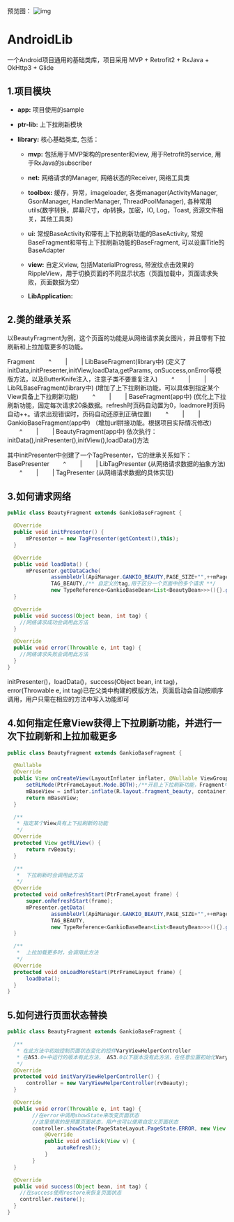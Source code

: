 预览图：
![img](./preview.gif)

# AndroidLib
一个Android项目通用的基础类库，项目采用 MVP + Retrofit2 + RxJava + OkHttp3 + Glide

## 1.项目模块
- **app:** 项目使用的sample

- **ptr-lib:** 上下拉刷新模块

- **library:** 核心基础类库, 包括：

  - **mvp:** 包括用于MVP架构的presenter和view, 用于Retrofit的service, 用于RxJava的subscriber

  - **net:** 网络请求的Manager, 网络状态的Receiver, 网络工具类

  - **toolbox:** 缓存，异常，imageloader, 各类manager(ActivityManager, GsonManager, HandlerManager, ThreadPoolManager), 各种常用utils(数字转换，屏幕尺寸，dp转换，加密，IO, Log，Toast, 资源文件相关，其他工具类)

  - **ui:** 常规BaseActivity和带有上下拉刷新功能的BaseActivity, 常规BaseFragment和带有上下拉刷新功能的BaseFragment, 可以设置Title的BaseAdapter

  - **view:** 自定义view, 包括MaterialProgress, 带波纹点击效果的RippleView，用于切换页面的不同显示状态（页面加载中，页面请求失败，页面数据为空）

  - **LibApplication:**

## 2.类的继承关系
以BeautyFragment为例，这个页面的功能是从网络请求美女图片，并且带有下拉刷新和上拉加载更多的功能。

Fragment
　　^
　　|
　　|
LibBaseFragment(library中)
(定义了initData,initPresenter,initView,loadData,getParams, onSuccess,onError等模版方法，以及ButterKnife注入，注意子类不要重复注入)
　　^
　　|
　　|
LibRLBaseFragment(library中)
(增加了上下拉刷新功能，可以具体到指定某个View具备上下拉刷新功能)
　　^
　　|
　　|
BaseFragment(app中)
(优化上下拉刷新功能，固定每次请求20条数据。refresh时页码自动置为0，loadmore时页码自动++。请求出现错误时，页码自动还原到正确位置)
　　^
　　|
　　|
GankioBaseFragment(app中)
（增加url拼接功能。根据项目实际情况修改）
　　^
　　|
　　|
BeautyFragment(app中)
依次执行：initData(),initPresenter(),initView(),loadData()方法

其中initPresenter中创建了一个TagPresenter，它的继承关系如下：
BasePresenter<V>
　　^
　　|
　　|
LibTagPresenter<V>
(从网络请求数据的抽象方法)
　　^
　　|
　　|
TagPresenter
(从网络请求数据的具体实现)

## 3.如何请求网络
```java
public class BeautyFragment extends GankioBaseFragment {

  @Override
  public void initPresenter() {
      mPresenter = new TagPresenter(getContext(),this);
  }

  @Override
  public void loadData() {
      mPresenter.getDataCache(
              assembleUrl(ApiManager.GANKIO_BEAUTY,PAGE_SIZE+"",++mPageNo+""),/** url **/
              TAG_BEAUTY,/** 自定义的tag,用于区分一个页面中的多个请求 **/
              new TypeReference<GankioBaseBean<List<BeautyBean>>>(){}.getType());/** 数据解析成GankioBaseBean<List<BeautyBean>>类型，并在success中得到此bean对象 **/
  }

  @Override
  public void success(Object bean, int tag) {
    //网络请求成功会调用此方法
  }

  @Override
  public void error(Throwable e, int tag) {
    //网络请求失败会调用此方法
  }
}
```
initPresenter()，loadData()，success(Object bean, int tag)，error(Throwable e, int tag)已在父类中构建的模版方法，页面启动会自动按顺序调用，用户只需在相应的方法中写入功能即可

## 4.如何指定任意View获得上下拉刷新功能，并进行一次下拉刷新和上拉加载更多
```java
public class BeautyFragment extends GankioBaseFragment {

  @Nullable
  @Override
  public View onCreateView(LayoutInflater inflater, @Nullable ViewGroup container, @Nullable Bundle savedInstanceState) {
      setRLMode(PtrFrameLayout.Mode.BOTH);/**开启上下拉刷新功能，Fragment中在onCreateView中调用此方法；Activity中在setContentView之前调用此方法**/
      mBaseView = inflater.inflate(R.layout.fragment_beauty, container, false);
      return mBaseView;
  }

  /**
   * 指定某个View具有上下拉刷新的功能
   */
  @Override
  protected View getRLView() {
      return rvBeauty;
  }

  /**
   *  下拉刷新时会调用此方法
   */
  @Override
  protected void onRefreshStart(PtrFrameLayout frame) {
      super.onRefreshStart(frame);
      mPresenter.getData(
              assembleUrl(ApiManager.GANKIO_BEAUTY,PAGE_SIZE+"",++mPageNo+""),
              TAG_BEAUTY,
              new TypeReference<GankioBaseBean<List<BeautyBean>>>(){}.getType());
  }

  /**
   *  上拉加载更多时，会调用此方法
   */
  @Override
  protected void onLoadMoreStart(PtrFrameLayout frame) {
      loadData();
  }
}
```


## 5.如何进行页面状态替换
```java
public class BeautyFragment extends GankioBaseFragment {

  /**
   * 在此方法中初始控制页面状态变化的控件VaryViewHelperController
   * 在AS3.0+中运行的版本有此方法， AS3.0以下版本没有此方法，在任意位置初始化VaryViewHelperController即可
   */
  @Override
  protected void initVaryViewHelperController() {
      controller = new VaryViewHelperController(rvBeauty);
  }

  @Override
  public void error(Throwable e, int tag) {
        //在error中调用showState来改变页面状态
        //这里使用的是预置页面状态，用户也可以使用自定义页面状态
        controller.showState(PageStateLayout.PageState.ERROR, new View.OnClickListener() {
            @Override
            public void onClick(View v) {
                autoRefresh();
            }
        }
  }

  @Override
  public void success(Object bean, int tag) {
    //在success使用restore来恢复页面状态
    controller.restore();
  }
}
```
